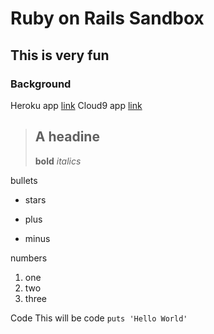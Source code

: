 Ruby on Rails Sandbox
=====================

This is very fun
----------------

### Background
Heroku app [link](https://ruby-on-rails-johnfaig.herokuapp.com)
Cloud9 app [link](https://ruby-on-rails-johnfaig.c9users.io/invoices)

> ## A headine
> **bold**
> *italics*

bullets
* stars
+ plus
- minus

numbers
1. one
2. two
3. three

Code
This will be code `puts 'Hello World'`
